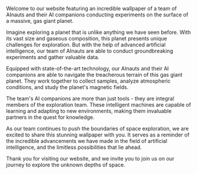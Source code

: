 <!--
Write me content for website with wallpaper "A team of AInauts and their AI companions conducting experiments on the surface of a massive, gas giant planet."
-->

<!--font:Montserrat.-->

Welcome to our website featuring an incredible wallpaper of a team of AInauts and their AI companions conducting experiments on the surface of a massive, gas giant planet.

Imagine exploring a planet that is unlike anything we have seen before. With its vast size and gaseous composition, this planet presents unique challenges for exploration. But with the help of advanced artificial intelligence, our team of AInauts are able to conduct groundbreaking experiments and gather valuable data.

Equipped with state-of-the-art technology, our AInauts and their AI companions are able to navigate the treacherous terrain of this gas giant planet. They work together to collect samples, analyze atmospheric conditions, and study the planet's magnetic fields.

The team's AI companions are more than just tools - they are integral members of the exploration team. These intelligent machines are capable of learning and adapting to new environments, making them invaluable partners in the quest for knowledge.

As our team continues to push the boundaries of space exploration, we are excited to share this stunning wallpaper with you. It serves as a reminder of the incredible advancements we have made in the field of artificial intelligence, and the limitless possibilities that lie ahead.

Thank you for visiting our website, and we invite you to join us on our journey to explore the unknown depths of space.
